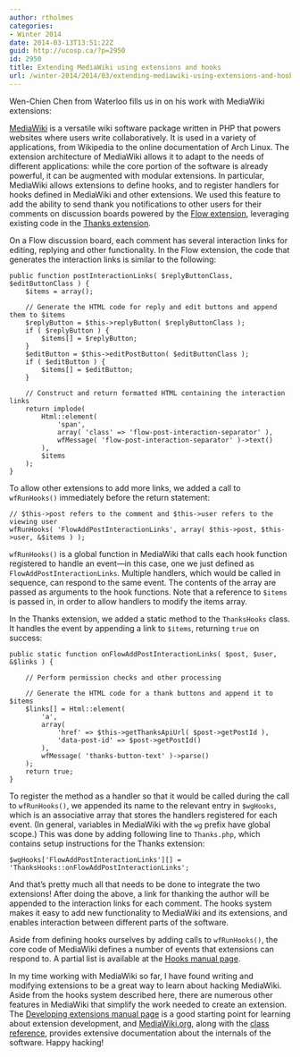 ```yaml
---
author: rtholmes
categories:
- Winter 2014
date: 2014-03-13T13:51:22Z
guid: http://ucosp.ca/?p=2950
id: 2950
title: Extending MediaWiki using extensions and hooks
url: /winter-2014/2014/03/extending-mediawiki-using-extensions-and-hooks/
---
```


Wen-Chien Chen from Waterloo fills us in on his work with MediaWiki extensions:

[MediaWiki](https://www.mediawiki.org/) is a versatile wiki software package written in PHP that powers websites where users write collaboratively. It is used in a variety of applications, from Wikipedia to the online documentation of Arch Linux. The extension architecture of MediaWiki allows it to adapt to the needs of different applications: while the core portion of the software is already powerful, it can be augmented with modular extensions. In particular, MediaWiki allows extensions to define hooks, and to register handlers for hooks defined in MediaWiki and other extensions. We used this feature to add the ability to send thank you notifications to other users for their comments on discussion boards powered by the [Flow extension](https://www.mediawiki.org/wiki/Extension:Flow), leveraging existing code in the [Thanks extension](https://www.mediawiki.org/wiki/Extension:Thanks).

On a Flow discussion board, each comment has several interaction links for editing, replying and other functionality. In the Flow extension, the code that generates the interaction links is similar to the following:

<pre style="tab-size: 4; white-space: pre-wrap;"><code>public function postInteractionLinks( $replyButtonClass, $editButtonClass ) {
	$items = array();

	// Generate the HTML code for reply and edit buttons and append them to $items
	$replyButton = $this-&gt;replyButton( $replyButtonClass );
	if ( $replyButton ) {
		$items[] = $replyButton;
	}
	$editButton = $this-&gt;editPostButton( $editButtonClass );
	if ( $editButton ) {
		$items[] = $editButton;
	}

	// Construct and return formatted HTML containing the interaction links
	return implode(
		Html::element(
			'span',
			array( 'class' =&gt; 'flow-post-interaction-separator' ),
			wfMessage( 'flow-post-interaction-separator' )-&gt;text()
		),
		$items
	);
}</code></pre>

To allow other extensions to add more links, we added a call to `wfRunHooks()` immediately before the return statement:

<pre style="white-space: pre-wrap;"><code>// $this-&gt;post refers to the comment and $this-&gt;user refers to the viewing user
wfRunHooks( 'FlowAddPostInteractionLinks', array( $this-&gt;post, $this-&gt;user, &$items ) );</code></pre>

`wfRunHooks()` is a global function in MediaWiki that calls each hook function registered to handle an event—in this case, one we just defined as `FlowAddPostInteractionLinks`. Multiple handlers, which would be called in sequence, can respond to the same event. The contents of the array are passed as arguments to the hook functions. Note that a reference to `$items` is passed in, in order to allow handlers to modify the items array.

In the Thanks extension, we added a static method to the `ThanksHooks` class. It handles the event by appending a link to `$items`, returning `true` on success:

<pre style="tab-size: 4; white-space: pre-wrap;"><code>public static function onFlowAddPostInteractionLinks( $post, $user, &$links ) {

	// Perform permission checks and other processing

	// Generate the HTML code for a thank buttons and append it to $items
	$links[] = Html::element(
		'a',
		array(
			'href' =&gt; $this-&gt;getThanksApiUrl( $post-&gt;getPostId ),
			'data-post-id' =&gt; $post-&gt;getPostId()
		),
		wfMessage( 'thanks-button-text' )-&gt;parse()
	);
	return true;
}</code></pre>

To register the method as a handler so that it would be called during the call to `wfRunHooks()`, we appended its name to the relevant entry in `$wgHooks`, which is an associative array that stores the handlers registered for each event. (In general, variables in MediaWiki with the `wg` prefix have global scope.) This was done by adding following line to `Thanks.php`, which contains setup instructions for the Thanks extension:

<pre style="white-space: pre-wrap;"><code>$wgHooks['FlowAddPostInteractionLinks'][] = 'ThanksHooks::onFlowAddPostInteractionLinks';</code></pre>

And that&#8217;s pretty much all that needs to be done to integrate the two extensions! After doing the above, a link for thanking the author will be appended to the interaction links for each comment. The hooks system makes it easy to add new functionality to MediaWiki and its extensions, and enables interaction between different parts of the software.

Aside from defining hooks ourselves by adding calls to `wfRunHooks()`, the core code of MediaWiki defines a number of events that extensions can respond to. A partial list is available at the [Hooks manual page](https://www.mediawiki.org/wiki/Manual:Hooks#Available_hooks).

In my time working with MediaWiki so far, I have found writing and modifying extensions to be a great way to learn about hacking MediaWiki. Aside from the hooks system described here, there are numerous other features in MediaWiki that simplify the work needed to create an extension. The [Developing extensions manual page](https://www.mediawiki.org/wiki/Manual:Developing_extensions) is a good starting point for learning about extension development, and [MediaWiki.org](https://www.mediawiki.org/), along with the [class reference](https://doc.wikimedia.org/mediawiki-core/master/php/html/), provides extensive documentation about the internals of the software. Happy hacking!